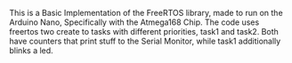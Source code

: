 This is a Basic Implementation of the FreeRTOS library, made to run on the Arduino Nano, Specifically with the Atmega168 Chip.
The code uses freertos two create to tasks with different priorities, task1 and task2. Both have counters that print stuff to the Serial Monitor, while task1 additionally blinks a led.
